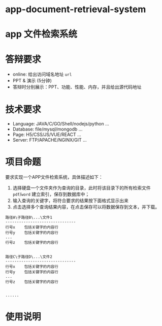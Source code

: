 # app-document-retrieval-system
# app 文件检索系统


# 答辩要求

- online: 给出访问域名地址 `url` 
- PPT & 演示 (5分钟)
- 答辩时分别展示：PPT、功能、性能、内存，并且给出源代码地址


# 技术要求
- Language: JAVA/C/GO/Shell/nodejs/python ...
- Database: file/mysql/mongodb ...
- Page: H5/CSS/JS/VUE/REACT ...
- Server: FTP/APACHE/NGINX/GIT ...



# 项目命题

要求实现一个APP文件检索系统，具体描述如下：

1. 选择硬盘一个文件夹作为查询的目录，此时将该目录下的所有检索文件 `pdf`/`word` 建立索引，保存到数据库中；
2. 输入查询的关键字，将符合要求的结果按下面格式显示出来
3. 点击选择多个查询结果内容，在点击保存可以将数据保存到文本，并下载。

```
路径A\子路径B\...\文件1      
-------------------------------
行号x    包括关键字的内容行   
行号y    包括关键字的内容行
...
行号z    包括关键字的内容行


路径C\子路径D\...\文件2     
-------------------------------
行号x    包括关键字的内容行   
行号y    包括关键字的内容行
...
行号z    包括关键字的内容行


......
```
# 使用说明

